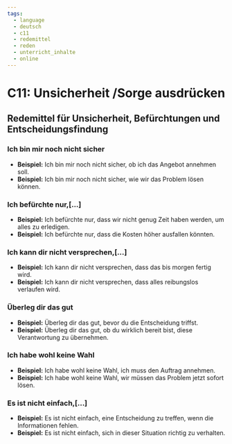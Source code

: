 ```yaml
---
tags:
  - language
  - deutsch
  - c11
  - redemittel
  - reden
  - unterricht_inhalte
  - online
---
```


# C11: Unsicherheit /Sorge ausdrücken

## Redemittel für Unsicherheit, Befürchtungen und Entscheidungsfindung

### Ich bin mir noch nicht sicher

- __Beispiel:__ Ich bin mir noch nicht sicher, ob ich das Angebot annehmen soll.
- __Beispiel:__ Ich bin mir noch nicht sicher, wie wir das Problem lösen können.

### Ich befürchte nur,[...]

- __Beispiel:__ Ich befürchte nur, dass wir nicht genug Zeit haben werden, um alles zu erledigen.
- __Beispiel:__ Ich befürchte nur, dass die Kosten höher ausfallen könnten.

### Ich kann dir nicht versprechen,[...]

- __Beispiel:__ Ich kann dir nicht versprechen, dass das bis morgen fertig wird.
- __Beispiel:__ Ich kann dir nicht versprechen, dass alles reibungslos verlaufen wird.

### Überleg dir das gut

- __Beispiel:__ Überleg dir das gut, bevor du die Entscheidung triffst.
- __Beispiel:__ Überleg dir das gut, ob du wirklich bereit bist, diese Verantwortung zu übernehmen.

### Ich habe wohl keine Wahl

- __Beispiel:__ Ich habe wohl keine Wahl, ich muss den Auftrag annehmen.
- __Beispiel:__ Ich habe wohl keine Wahl, wir müssen das Problem jetzt sofort lösen.

### Es ist nicht einfach,[...]

- __Beispiel:__ Es ist nicht einfach, eine Entscheidung zu treffen, wenn die Informationen fehlen.
- __Beispiel:__ Es ist nicht einfach, sich in dieser Situation richtig zu verhalten.

